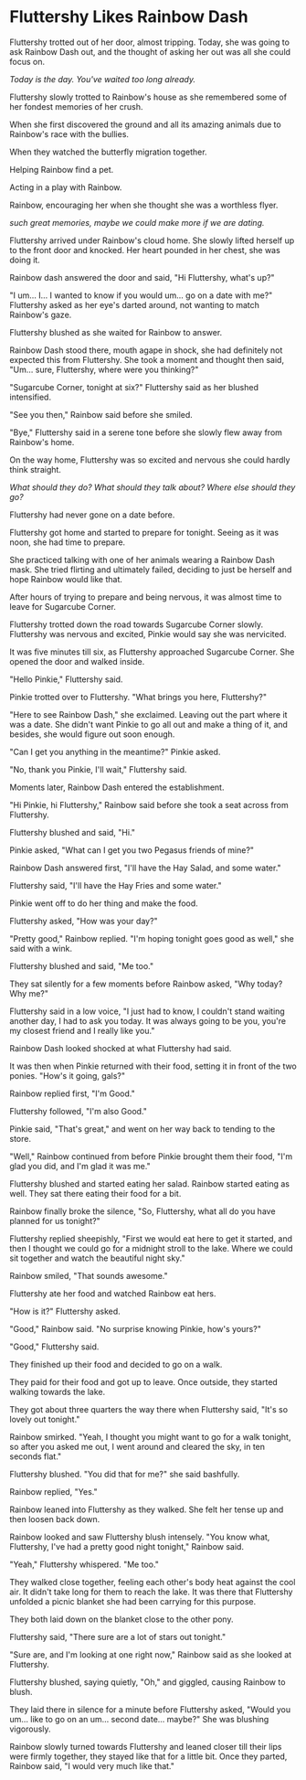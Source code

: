 # Fluttershy Likes Rainbow Dash

Fluttershy trotted out of her door, almost tripping. Today, she was going to ask Rainbow Dash out, and the thought of asking her out was all she could focus on.

*Today is the day. You've waited too long already.*

Fluttershy slowly trotted to Rainbow's house as she remembered some of her fondest memories of her crush.

When she first discovered the ground and all its amazing animals due to Rainbow's race with the bullies.

When they watched the butterfly migration together.

Helping Rainbow find a pet.

Acting in a play with Rainbow.

Rainbow, encouraging her when she thought she was a worthless flyer.

*such great memories, maybe we could make more if we are dating.*

Fluttershy arrived under Rainbow's cloud home. She slowly lifted herself up to the front door and knocked. Her heart pounded in her chest, she was doing it.

Rainbow dash answered the door and said, "Hi Fluttershy, what's up?"

"I um… I… I wanted to know if you would um… go on a date with me?" Fluttershy asked as her eye's darted around, not wanting to match Rainbow's gaze.

Fluttershy blushed as she waited for Rainbow to answer.

Rainbow Dash stood there, mouth agape in shock, she had definitely not expected this from Fluttershy. She took a moment and thought then said, "Um… sure, Fluttershy, where were you thinking?"

"Sugarcube Corner, tonight at six?" Fluttershy said as her blushed intensified.

"See you then," Rainbow said before she smiled.

"Bye," Fluttershy said in a serene tone before she slowly flew away from Rainbow's home.

On the way home, Fluttershy was so excited and nervous she could hardly think straight.

*What should they do? What should they talk about? Where else should they go?*

Fluttershy had never gone on a date before.

Fluttershy got home and started to prepare for tonight. Seeing as it was noon, she had time to prepare.

She practiced talking with one of her animals wearing a Rainbow Dash mask. She tried flirting and ultimately failed, deciding to just be herself and hope Rainbow would like that.

After hours of trying to prepare and being nervous, it was almost time to leave for Sugarcube Corner.

Fluttershy trotted down the road towards Sugarcube Corner slowly. Fluttershy was nervous and excited, Pinkie would say she was nervicited.

It was five minutes till six, as Fluttershy approached Sugarcube Corner. She opened the door and walked inside.

"Hello Pinkie," Fluttershy said.

Pinkie trotted over to Fluttershy. "What brings you here, Fluttershy?"

"Here to see Rainbow Dash," she exclaimed. Leaving out the part where it was a date. She didn't want Pinkie to go all out and make a thing of it, and besides, she would figure out soon enough.

"Can I get you anything in the meantime?" Pinkie asked.

"No, thank you Pinkie, I'll wait," Fluttershy said.

Moments later, Rainbow Dash entered the establishment.

"Hi Pinkie, hi Fluttershy," Rainbow said before she took a seat across from Fluttershy.

Fluttershy blushed and said, "Hi."

Pinkie asked, "What can I get you two Pegasus friends of mine?"

Rainbow Dash answered first, "I'll have the Hay Salad, and some water."

Fluttershy said, "I'll have the Hay Fries and some water."

Pinkie went off to do her thing and make the food.

Fluttershy asked, "How was your day?"

"Pretty good," Rainbow replied. "I'm hoping tonight goes good as well," she said with a wink.

Fluttershy blushed and said, "Me too."

They sat silently for a few moments before Rainbow asked, "Why today? Why me?"

Fluttershy said in a low voice, "I just had to know, I couldn't stand waiting another day, I had to ask you today. It was always going to be you, you're my closest friend and I really like you."

Rainbow Dash looked shocked at what Fluttershy had said.

It was then when Pinkie returned with their food, setting it in front of the two ponies. "How's it going, gals?"

Rainbow replied first, "I'm Good."

Fluttershy followed, "I'm also Good."

Pinkie said, "That's great," and went on her way back to tending to the store.

"Well," Rainbow continued from before Pinkie brought them their food, "I'm glad you did, and I'm glad it was me."

Fluttershy blushed and started eating her salad. Rainbow started eating as well. They sat there eating their food for a bit.

Rainbow finally broke the silence, "So, Fluttershy, what all do you have planned for us tonight?"

Fluttershy replied sheepishly, "First we would eat here to get it started, and then I thought we could go for a midnight stroll to the lake. Where we could sit together and watch the beautiful night sky."

Rainbow smiled, "That sounds awesome."

Fluttershy ate her food and watched Rainbow eat hers.

"How is it?" Fluttershy asked.

"Good," Rainbow said. "No surprise knowing Pinkie, how's yours?"

"Good," Fluttershy said.

They finished up their food and decided to go on a walk.

They paid for their food and got up to leave. Once outside, they started walking towards the lake.

They got about three quarters the way there when Fluttershy said, "It's so lovely out tonight."

Rainbow smirked. "Yeah, I thought you might want to go for a walk tonight, so after you asked me out, I went around and cleared the sky, in ten seconds flat."

Fluttershy blushed. "You did that for me?" she said bashfully.

Rainbow replied, "Yes."

Rainbow leaned into Fluttershy as they walked. She felt her tense up and then loosen back down.

Rainbow looked and saw Fluttershy blush intensely. "You know what, Fluttershy, I've had a pretty good night tonight," Rainbow said.

"Yeah," Fluttershy whispered. "Me too."

They walked close together, feeling each other's body heat against the cool air. It didn't take long for them to reach the lake. It was there that Fluttershy unfolded a picnic blanket she had been carrying for this purpose.

They both laid down on the blanket close to the other pony.

Fluttershy said, "There sure are a lot of stars out tonight."

"Sure are, and I'm looking at one right now," Rainbow said as she looked at Fluttershy.

Fluttershy blushed, saying quietly, "Oh," and giggled, causing Rainbow to blush.

They laid there in silence for a minute before Fluttershy asked, "Would you um… like to go on an um… second date… maybe?" She was blushing vigorously.

Rainbow slowly turned towards Fluttershy and leaned closer till their lips were firmly together, they stayed like that for a little bit. Once they parted, Rainbow said, "I would very much like that."
